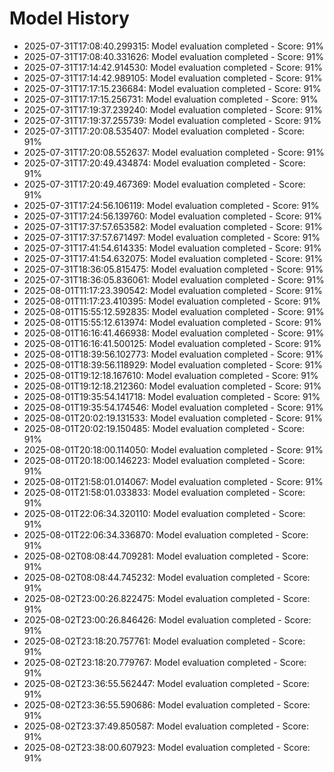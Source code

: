 # Model History

- 2025-07-31T17:08:40.299315: Model evaluation completed - Score: 91%
- 2025-07-31T17:08:40.331626: Model evaluation completed - Score: 91%
- 2025-07-31T17:14:42.914530: Model evaluation completed - Score: 91%
- 2025-07-31T17:14:42.989105: Model evaluation completed - Score: 91%
- 2025-07-31T17:17:15.236684: Model evaluation completed - Score: 91%
- 2025-07-31T17:17:15.256731: Model evaluation completed - Score: 91%
- 2025-07-31T17:19:37.239240: Model evaluation completed - Score: 91%
- 2025-07-31T17:19:37.255739: Model evaluation completed - Score: 91%
- 2025-07-31T17:20:08.535407: Model evaluation completed - Score: 91%
- 2025-07-31T17:20:08.552637: Model evaluation completed - Score: 91%
- 2025-07-31T17:20:49.434874: Model evaluation completed - Score: 91%
- 2025-07-31T17:20:49.467369: Model evaluation completed - Score: 91%
- 2025-07-31T17:24:56.106119: Model evaluation completed - Score: 91%
- 2025-07-31T17:24:56.139760: Model evaluation completed - Score: 91%
- 2025-07-31T17:37:57.653582: Model evaluation completed - Score: 91%
- 2025-07-31T17:37:57.671497: Model evaluation completed - Score: 91%
- 2025-07-31T17:41:54.614335: Model evaluation completed - Score: 91%
- 2025-07-31T17:41:54.632075: Model evaluation completed - Score: 91%
- 2025-07-31T18:36:05.815475: Model evaluation completed - Score: 91%
- 2025-07-31T18:36:05.836061: Model evaluation completed - Score: 91%
- 2025-08-01T11:17:23.390542: Model evaluation completed - Score: 91%
- 2025-08-01T11:17:23.410395: Model evaluation completed - Score: 91%
- 2025-08-01T15:55:12.592835: Model evaluation completed - Score: 91%
- 2025-08-01T15:55:12.613974: Model evaluation completed - Score: 91%
- 2025-08-01T16:16:41.466938: Model evaluation completed - Score: 91%
- 2025-08-01T16:16:41.500125: Model evaluation completed - Score: 91%
- 2025-08-01T18:39:56.102773: Model evaluation completed - Score: 91%
- 2025-08-01T18:39:56.118929: Model evaluation completed - Score: 91%
- 2025-08-01T19:12:18.167610: Model evaluation completed - Score: 91%
- 2025-08-01T19:12:18.212360: Model evaluation completed - Score: 91%
- 2025-08-01T19:35:54.141718: Model evaluation completed - Score: 91%
- 2025-08-01T19:35:54.174546: Model evaluation completed - Score: 91%
- 2025-08-01T20:02:19.131533: Model evaluation completed - Score: 91%
- 2025-08-01T20:02:19.150485: Model evaluation completed - Score: 91%
- 2025-08-01T20:18:00.114050: Model evaluation completed - Score: 91%
- 2025-08-01T20:18:00.146223: Model evaluation completed - Score: 91%
- 2025-08-01T21:58:01.014067: Model evaluation completed - Score: 91%
- 2025-08-01T21:58:01.033833: Model evaluation completed - Score: 91%
- 2025-08-01T22:06:34.320110: Model evaluation completed - Score: 91%
- 2025-08-01T22:06:34.336870: Model evaluation completed - Score: 91%
- 2025-08-02T08:08:44.709281: Model evaluation completed - Score: 91%
- 2025-08-02T08:08:44.745232: Model evaluation completed - Score: 91%
- 2025-08-02T23:00:26.822475: Model evaluation completed - Score: 91%
- 2025-08-02T23:00:26.846426: Model evaluation completed - Score: 91%
- 2025-08-02T23:18:20.757761: Model evaluation completed - Score: 91%
- 2025-08-02T23:18:20.779767: Model evaluation completed - Score: 91%
- 2025-08-02T23:36:55.562447: Model evaluation completed - Score: 91%
- 2025-08-02T23:36:55.590686: Model evaluation completed - Score: 91%
- 2025-08-02T23:37:49.850587: Model evaluation completed - Score: 91%
- 2025-08-02T23:38:00.607923: Model evaluation completed - Score: 91%
